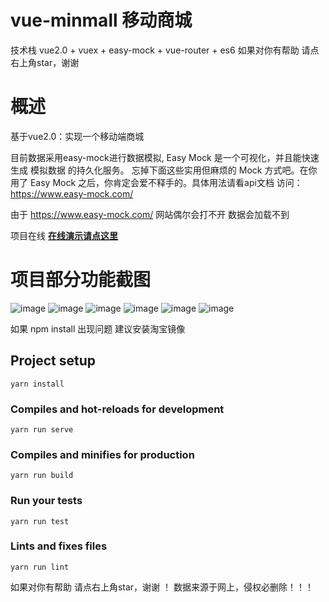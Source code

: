 # vue-minmall  移动商城

技术栈 vue2.0 + vuex + easy-mock + vue-router + es6 如果对你有帮助 请点右上角star，谢谢

# 概述 

基于vue2.0：实现一个移动端商城

目前数据采用easy-mock进行数据模拟, Easy Mock 是一个可视化，并且能快速生成 模拟数据 的持久化服务。 忘掉下面这些实用但麻烦的 Mock 方式吧。在你用了 Easy Mock 之后，你肯定会爱不释手的。具体用法请看api文档
访问： https://www.easy-mock.com/

由于 https://www.easy-mock.com/ 网站偶尔会打不开 数据会加载不到

项目在线 **[在线演示请点这里](http://www.lolint.com/minmall/dist/#/home)**




# 项目部分功能截图

![image](https://github.com/Anson212/minmall/blob/master/public/images/01.png?raw=true)
![image](https://github.com/Anson212/minmall/blob/master/public/images/02.png?raw=true)
![image](https://github.com/Anson212/minmall/blob/master/public/images/03.png?raw=true)
![image](https://github.com/Anson212/minmall/blob/master/public/images/04.png?raw=true)
![image](https://github.com/Anson212/minmall/blob/master/public/images/05.png?raw=true)
![image](https://github.com/Anson212/minmall/blob/master/public/images/06.png?raw=true)


如果 npm  install  出现问题  建议安装淘宝镜像
## Project setup
```
yarn install
```

### Compiles and hot-reloads for development
```
yarn run serve
```

### Compiles and minifies for production
```
yarn run build
```

### Run your tests
```
yarn run test
```

### Lints and fixes files
```
yarn run lint
```

如果对你有帮助 请点右上角star，谢谢 ！ 数据来源于网上，侵权必删除！！！


